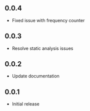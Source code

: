 ## 0.0.4
* Fixed issue with frequency counter

## 0.0.3
* Resolve static analysis issues

## 0.0.2
* Update documentation

## 0.0.1

* Initial release
